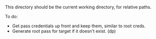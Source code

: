 This directory should be the current working directory, for relative paths.

To do:
  - Get pass credentials up front and keep them, similar to root creds.
  - Generate root pass for target if it doesn't exist.  (dp)
